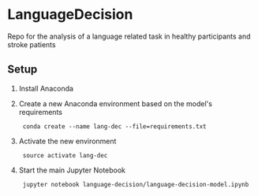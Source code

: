 # LanguageDecision
Repo for the analysis of a language related task in healthy participants and stroke patients

## Setup
1. Install Anaconda

2. Create a new Anaconda environment based on the model's requirements

		conda create --name lang-dec --file=requirements.txt

3. Activate the new environment

		source activate lang-dec

4. Start the main Jupyter Notebook

		jupyter notebook language-decision/language-decision-model.ipynb
